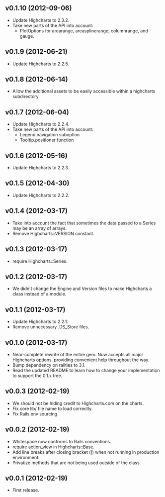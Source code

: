 ## v0.1.10 (2012-09-06) ##

* Update Highcharts to 2.3.2.
* Take new parts of the API into account:
  * PlotOptions for arearange, areasplinerange, columnrange, and gauge.

## v0.1.9 (2012-06-21) ##

* Update Highcharts to 2.2.5.

## v0.1.8 (2012-06-14) ##

* Allow the additional assets to be easily accessible within a highcharts subdirectory.

## v0.1.7 (2012-06-04) ##

* Update Highcharts to 2.2.4.
* Take new parts of the API into account:
  * Legend.navigation suboption
  * Tooltip.positioner function

## v0.1.6 (2012-05-16) ##

* Update Highcharts to 2.2.3.

## v0.1.5 (2012-04-30) ##

* Update Highcharts to 2.2.2.

## v0.1.4 (2012-03-17) ##

* Take into account the fact that sometimes the data passed to a Series may be an array of arrays.
* Remove Highcharts::VERSION constant.

## v0.1.3 (2012-03-17) ##

* require Highcharts::Series.

## v0.1.2 (2012-03-17) ##

* We didn't change the Engine and Version files to make Highcharts a class instead of a module.

## v0.1.1 (2012-03-17) ##

* Update Highcharts to 2.2.1.
* Remove unnecessary .DS_Store files.

## v0.1.0 (2012-03-17) ##

* Near-complete rewrite of the entire gem. Now accepts all major Highcharts options, providing convenient help throughout the way.
* Bump dependency on railties to 3.1.
* Read the updated README to learn how to change your implementation to support the 0.1.x tree.

## v0.0.3 (2012-02-19) ##

* We should not be hiding credit to Highcharts.com on the charts.
* Fix core lib/ file name to load correctly.
* Fix Rails.env sourcing.

## v0.0.2 (2012-02-19) ##

* Whitespace now conforms to Rails conventions.
* require action_view in Highcharts::Base.
* Add line breaks after closing bracket (]) when not running in production environment.
* Privatize methods that are not being used outside of the class.

## v0.0.1 (2012-02-19) ##

* First release.
